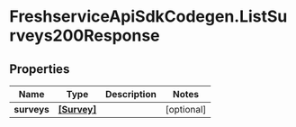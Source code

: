 # FreshserviceApiSdkCodegen.ListSurveys200Response

## Properties

| Name        | Type                      | Description | Notes      |
| ----------- | ------------------------- | ----------- | ---------- |
| **surveys** | [**[Survey]**](Survey.md) |             | [optional] |
